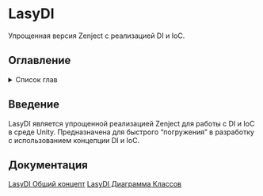 # LasyDI
Упрощенная версия Zenject с реализацией DI и IoC.

## Оглавление

<details>
<summary>Список глав</summary>
-[Введение](#Введение)
-[Документация](#Документация)
</details>

## Введение

LasyDI является упрощенной реализацией Zenject для работы с DI и IoC в среде Unity. Предназначена для быстрого “погружения” в разработку с использованием концепции DI и IoC. 

## Документация

[LasyDI Общий концепт](https://drive.google.com/file/d/1OdIwK7-O2hIVJSBxtZjyR4al_4AqMZu3/view?usp=sharing) 
[LasyDI Диаграмма Классов](https://drive.google.com/file/d/1sMltTYFAQrTW0ct4QIYRo5yYQsKM5a7i/view?usp=sharing)

